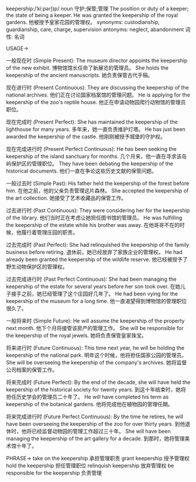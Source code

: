 keepership:/ˈkiːpərʃɪp/
noun
守护;保管;管理
The position or duty of a keeper; the state of being a keeper.
He was granted the keepership of the royal gardens. 他被授予皇家花园的管理权。
synonyms: custodianship, guardianship, care, charge, supervision
antonyms: neglect, abandonment
词性: 名词


USAGE->

一般现在时 (Simple Present):
The museum director appoints the keepership of the new exhibit.  博物馆馆长任命了新展览的管理员。
She holds the keepership of the ancient manuscripts. 她负责保管古代手稿。


现在进行时 (Present Continuous):
They are discussing the keepership of the national archives. 他们正在讨论国家档案馆的管理问题。
He is applying for the keepership of the zoo's reptile house. 他正在申请动物园爬行动物馆的管理员职位。


现在完成时 (Present Perfect):
She has maintained the keepership of the lighthouse for many years.  多年来，她一直负责维护灯塔。
He has just been awarded the keepership of the castle. 他刚刚被授予城堡的守护权。


现在完成进行时 (Present Perfect Continuous):
He has been seeking the keepership of the island sanctuary for months.  几个月来，他一直在寻求该岛屿保护区的管理职位。
They have been debating the keepership of the historical documents.  他们一直在争论这些历史文献的保管问题。


一般过去时 (Simple Past):
His father held the keepership of the forest before him.  在他之前，他的父亲负责管理这片森林。
She accepted the keepership of the art collection. 她接受了艺术收藏品的保管工作。


过去进行时 (Past Continuous):
They were considering her for the keepership of the library.  他们当时正在考虑让她担任图书馆的管理员。
He was fulfilling the keepership of the estate while his brother was away.  在他哥哥不在的时候，他履行着管理庄园的职责。


过去完成时 (Past Perfect):
She had relinquished the keepership of the family business before retiring.  退休前，她已经放弃了家族企业的管理权。
He had already been granted the keepership of the wildlife reserve. 他已经被授予了野生动物保护区的管理权。


过去完成进行时 (Past Perfect Continuous):
She had been managing the keepership of the estate for several years before her son took over.  在她儿子接手之前，她已经管理了这个庄园好几年了。
He had been vying for the keepership of the museum for a long time.  他一直渴望得到博物馆的管理职位很久了。


一般将来时 (Simple Future):
He will assume the keepership of the property next month. 他下个月将接管该房产的管理工作。
She will be responsible for the keepership of the royal jewels. 她将负责保管皇家珠宝。


将来进行时 (Future Continuous):
This time next year, he will be holding the keepership of the national park. 明年这个时候，他将担任国家公园的管理员。
She will be overseeing the keepership of the company's archives. 她将监督公司档案的保管工作。


将来完成时 (Future Perfect):
By the end of the decade, she will have held the keepership of the historical society for twenty years. 到这十年结束时，她将担任历史学会的管理员二十年了。
He will have completed his term as keepership of the botanical gardens. 他将完成他在植物园的管理任期。


将来完成进行时 (Future Perfect Continuous):
By the time he retires, he will have been overseeing the keepership of the zoo for over thirty years. 到他退休时，他将已经监督动物园的管理工作超过三十年。
She will have been managing the keepership of the art gallery for a decade. 到那时，她将管理美术馆十年了。



PHRASE->
take on the keepership 承担管理职责
grant keepership  授予管理权
hold the keepership 担任管理职位
relinquish keepership 放弃管理权
be responsible for the keepership 负责管理

